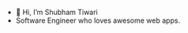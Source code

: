 - 👋 Hi, I’m Shubham Tiwari
- Software Engineer who loves awesome web apps.

<!---
shubhamstrength/shubhamstrength is a ✨ special ✨ repository because its `README.md` (this file) appears on your GitHub profile.
You can click the Preview link to take a look at your changes.
--->
